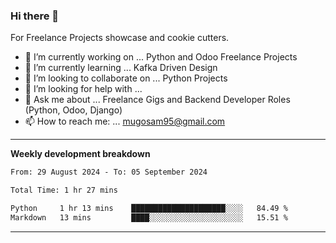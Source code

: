 ### Hi there 👋 



For Freelance Projects showcase and cookie cutters.

- 🔭 I’m currently working on ... Python and Odoo Freelance Projects
- 🌱 I’m currently learning ... Kafka Driven Design
- 👯 I’m looking to collaborate on ... Python Projects
- 🤔 I’m looking for help with ...
- 💬 Ask me about ... Freelance Gigs and Backend Developer Roles (Python, Odoo, Django)
- 📫 How to reach me: ... mugosam95@gmail.com
---------
**Weekly development breakdown**
<!--START_SECTION:waka-->

```txt
From: 29 August 2024 - To: 05 September 2024

Total Time: 1 hr 27 mins

Python     1 hr 13 mins    █████████████████████░░░░   84.49 %
Markdown   13 mins         ████░░░░░░░░░░░░░░░░░░░░░   15.51 %
```

<!--END_SECTION:waka-->

----------


